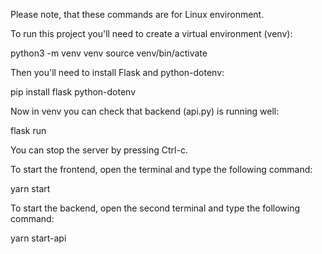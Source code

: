 Please note, that these commands are for Linux environment. 

To run this project you'll need to create a virtual environment (venv):

python3 -m venv venv
source venv/bin/activate


Then you'll need to install Flask and python-dotenv:

pip install flask python-dotenv

Now in venv you can check that backend (api.py) is running well:

flask run

You can stop the server by pressing Ctrl-c.

To start the frontend, open the terminal and type the following command:

yarn start

To start the backend, open the second terminal and type the following command:

yarn start-api
